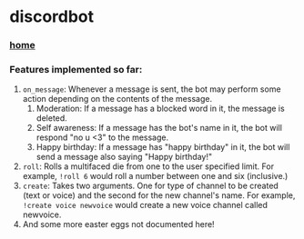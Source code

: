 # discordbot
### [home](index)

### Features implemented so far:

1. `on_message`: Whenever a message is sent, the bot may perform some action depending on the contents of the message. 
    1. Moderation: If a message has a blocked word in it, the message is deleted. 
    2. Self awareness: If a message has the bot's name in it, the bot will respond "no u <3" to the message. 
    3. Happy birthday: If a message has "happy birthday" in it, the bot will send a message also saying "Happy birthday!"
2. `roll`: Rolls a multifaced die from one to the user specified limit. For example, `!roll 6` would roll a number between one and six (inclusive.)
3. `create`: Takes two arguments. One for type of channel to be created (text or voice) and the second for the new channel's name. For example, `!create voice newvoice` would create a new voice channel called newvoice. 
999. And some more easter eggs not documented here!